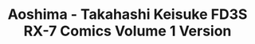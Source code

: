 ---
layout: product
title: "Aoshima - Takahashi Keisuke FD3S RX-7 Comics Volume 1 Version"
price: "TBA" 
desc: "N/A"
img_path: "/assets/img/AO56219.webp"
brand: "N/A"
available: false
special_offer: false
new: false
soon: false
cat: "010000"
subcat: "013700"
subsubcat: "0N/A"
sifra: "AO56219"
popular: false
---